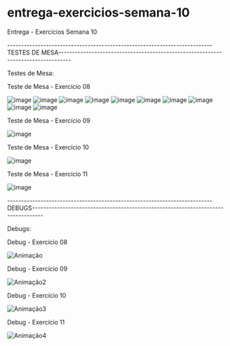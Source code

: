# entrega-exercicios-semana-10
Entrega - Exercícios Semana 10

--------------------------------------------------------------------------TESTES DE MESA----------------------------------------------------------------------------------

Testes de Mesa:

Teste de Mesa - Exercício 08

![image](https://github.com/user-attachments/assets/f8e05f2f-16f5-4186-81c6-b087fabd06ae)
![image](https://github.com/user-attachments/assets/d219ec4e-aec2-41b3-b956-258b836708c7)
![image](https://github.com/user-attachments/assets/98ed65b2-e1e3-4582-8164-4bb7e81d28a0)
![image](https://github.com/user-attachments/assets/8f451896-b347-49a8-bd3c-f8db16d6ad1d)
![image](https://github.com/user-attachments/assets/85b6c059-84c3-4bb0-a894-5da68240e1f5)
![image](https://github.com/user-attachments/assets/09e16818-42a3-4ee4-89d7-ab3d6a3c6812)
![image](https://github.com/user-attachments/assets/2854db28-f2ab-4fc6-8f86-d62ba5f3b69a)
![image](https://github.com/user-attachments/assets/81519ed8-8a43-44bd-aa82-7fa278e4268a)
![image](https://github.com/user-attachments/assets/d219bd6d-2603-4edc-b84b-43bf37a89a71)
![image](https://github.com/user-attachments/assets/4ee44fd9-ba52-463f-8fac-e9a45cb62d12)

Teste de Mesa - Exercício 09

![image](https://github.com/user-attachments/assets/ac6a9718-dc82-4860-a401-c542e524e9f8)

Teste de Mesa - Exercício 10

![image](https://github.com/user-attachments/assets/ddce5b66-3714-4433-be7f-8e3499ff4ccb)

Teste de Mesa - Exercício 11

![image](https://github.com/user-attachments/assets/801676e4-f73e-49d7-8e77-697ab6b547bd)

--------------------------------------------------------------------------DEBUGS----------------------------------------------------------------------------------

Debugs:

Debug - Exercício 08

![Animação](https://github.com/user-attachments/assets/7eedc29c-3080-488e-8bc3-8f00d5b23e94)

Debug - Exercício 09

![Animação2](https://github.com/user-attachments/assets/2a32bd3f-e0b2-41e7-b04c-d2060bb3883d)

Debug - Exercício 10

![Animação3](https://github.com/user-attachments/assets/f39de239-f374-44f2-b7dc-8a8a83efeb0d)

Debug - Exercício 11

![Animação4](https://github.com/user-attachments/assets/1113dc51-3672-4d2a-a35e-57bfdcaf6a3b)

